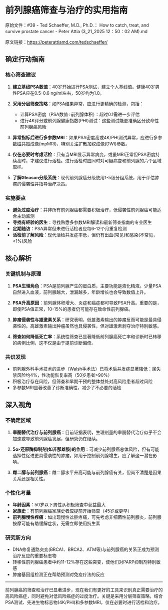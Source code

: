 # 前列腺癌筛查与治疗的实用指南

原始文件：#39 - Ted Schaeffer, M.D., Ph.D.： How to catch, treat, and survive prostate cancer - Peter Attia (3_21_2025 12：50：02 AM).md

原文链接：https://peterattiamd.com/tedschaeffer/

## 确定行动指南

### 核心筛查建议
1. **建立基线PSA数值**：40岁开始进行PSA测试，建立个人基线值。健康40岁男性PSA应在0.5-0.6 ng/ml左右，50岁约为1.0。
   
2. **采用分层筛查策略**：如PSA结果异常，应进行更精确的检测，包括：
   - 计算PSA密度（PSA数值÷前列腺体积）：超过0.1需进一步评估
   - 进行4K评分或前列腺健康指数(PHI)测试：这些测试能更准确区分致命性前列腺癌风险
   
3. **异常指标后进行多参数MRI**：如果PSA密度高或4K/PHI测试异常，应进行多参数磁共振成像(mpMRI)，特别关注扩散加权成像(DWI)参数。
   
4. **仅在必要时考虑活检**：只有当MRI显示异常病变，或虽MRI正常但PSA密度持续高时，才建议进行活检。进行活检时应同时对可疑病变和前列腺的六个区域取样。

5. **了解Gleason分级系统**：现代前列腺癌分级使用1-5级分组系统，用于评估肿瘤的侵袭性并指导治疗决策。

### 实施要点
- **避免过度治疗**：并非所有前列腺癌都需要积极治疗，低侵袭性前列腺癌可能适合主动监测
- **寻找有经验的医生**：寻找熟悉多参数MRI解读和最新筛查指南的专业医生
- **定期随访**：PSA异常但未进行活检者应每6-12个月重复检测
- **活检前了解风险**：现代活检并发症率低，但仍有出血(常见)和感染(不常见，<1%)风险

## 核心解析

### 关键机制与原理
1. **PSA生理角色**：PSA是前列腺产生的蛋白质，主要功能是液化精液。少量PSA自然进入血液，前列腺越大，泄漏越多，年龄增长也会导致数值上升。

2. **PSA升高原因**：前列腺体积增大、炎症和癌症都可导致PSA升高。重要的是，即使PSA值正常，10-15%的患者仍可能存在致命性前列腺癌。

3. **肿瘤侵袭性与雄激素关系**：研究表明，低雄激素输出的肿瘤反而可能是最具侵袭性的。高雄激素输出肿瘤虽然也具侵袭性，但对雄激素剥夺治疗特别敏感。

4. **筛查如何降低死亡率**：系统性筛查已显著降低前列腺癌死亡率和诊断时已转移的病例比例，这不仅是由于提前诊断偏倚。

### 共识发现
- 前列腺外科手术技术的进步（Walsh手术法）已将术后并发症显著降低：尿失禁风险约4%，性功能恢复率高（50岁患者>90%）
- 积极治疗存在风险，但筛查和早期干预的整体益处对高风险患者超过风险
- 多参数MRI显著改善了诊断准确性，减少了不必要的活检

## 深入视角

### 不确定区域
1. **睾酮替代治疗与前列腺癌**：目前证据表明，生理剂量的睾酮替代治疗似乎不会加速或导致前列腺癌发展，但研究仍在继续。

2. **5α-还原酶抑制剂(如非那雄胺)的作用**：可减少前列腺癌总体风险，但有可能选择性促进更具侵袭性的肿瘤。如用于控制前列腺增生，应了解这一潜在影响。

3. **雌二醇与前列腺癌**：雌二醇水平升高可能与前列腺癌有关，但尚不清楚是因果关系还是相关性。

### 个性化考量
- **年龄因素**：50岁以下男性从积极筛查中获益最大
- **家族史**：有前列腺癌家族史者应提前开始筛查（45岁或更早）
- **前列腺慢性疼痛**：如出现慢性盆腔疼痛，可先考虑非细菌性前列腺炎，前列腺按摩可能有助缓解症状，无需立即使用抗生素

### 研究新方向
- DNA修复通路突变(BRCA1、BRCA2、ATM等)与前列腺癌的关系正成为预测治疗反应的重要标志物
- 转移性前列腺癌患者中约11-12%存在这些突变，使他们对PARP抑制剂特别敏感
- 肿瘤基因组检测正在帮助预测对免疫疗法的反应

---

前列腺癌的筛查和治疗已显著进步，现在我们有更好的工具来识别真正需要治疗的高风险癌症，同时避免对低风险癌症的过度治疗。关键是采用分层筛查策略，结合PSA测试、先进生物标志物(4K/PHI)和多参数MRI，仅在必要时进行活检和治疗。